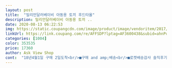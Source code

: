 ```yaml
---
layout: post 
title:  "밀리언달러베이비 아동용 토끼 후드타올" 
description: 밀리언달러베이비 아동용 토끼 ..
date: 2020-08-13 06:22:53 
img: https://static.coupangcdn.com/image/product/image/vendoritem/2017/08/25/3009554831/b381522e-533b-42d6-abb9-916f2e0012c7.jpg 
linkUrl: https://link.coupang.com/re/AFFSDP?lptag=AF3600438&subid=ahnPublicAsk&pageKey=1639125&itemId=7142524&vendorItemId=3009554831&traceid=V0-113-bb6c503da8527ae1 
categories: [1004] 
color: 353535 
price: 17360 
author: Ask View Shop 
cont:  "18년4월1일 구매 2일도착<br/>■구매 and amp;배송<br/>■로켓배송감사 솔직후기■<br/>■상품후기<br/>그래도 8개월아기에게 쓰기에 작진 않아요 귀엽네요<br/>그리고 몸에 물기흡수도 잘되고 잘닦이고 무엇보다<br/>냄새두없었습니다^^ 생각보다 길이도길고<br/>넘 괜찮다고 생각했어요애기들이 머리가 젖어있고 말리기전이면 추워서 딸꾹질을 하자나요<br/>모자 부분은 커서 푹 씌우면 얼굴을 다가릴정도입니다<br/>바로 세탁한번하고 다음날 사용했는데<br/>보송함은 약간 수면양말같은 그런느낌일거라생각했는데 약간달라요<br/>생각보다는 작네요 엄청 큰줄알았는데 ㅋㅋ<br/>수면보다는 조금 덜부드럽다생각하시면되요<br/>아가들 씻기고나서 옮길때 추워해서 감싸서 닦이려고 산건데<br/>아주 잘산것같아요^^<br/>애 닦이느라 바빠서 사진은 못찍음ㅠㅜ<br/>애기두 귀여운모자모양달린 후드타올이 신기하고 이쁜지<br/>오자마자 이곳저곳 살폈는데 흠있는곳없구요<br/>요 아이는 일단 머리에씌워서 몸 다 닦일때까지 보온역활을해주니<br/>일단 머리에 씌울수있는 모자두 달려있어서<br/>입고있는사진은 찍지못해서 아쉽네요ㅠ<br/>잘두르고 돌아다니더라구요ㅋㅋ<br/>전 가격대비 나름 괜찮은것같아요^^<br/>지인 출산선물로 주문했어요 매우 가까운사이는 아니다보니 비싼건 서로 부담스럽고 옷은 워낙 많이 받는 선물이라 패스하고 내돈주고 사긴 아깝고 선물받으면 좋은게 뭐가 있을까 생각하다가 목욕타월이 생각나더라구요 가격도 딱 적당하고 제품자체도 가격대비 퀄리티가 좋네요 그덕에 받으신분이 너무 마음에 든다고 꼭 필요했던걸 선물해줘서 더 고맙다는 전화까지 받았습니다 앞으로 출산선물이나 적당한곳에 선물할일이 생긴다면 자주 애용할것 같습니다  참고로 넓이는 넓은데 길이는 생각보다 짧았어요 영유아들이 쓰기엔 딱 적당하지만 긴 길이를 원하신다면 사이즈 참고하셔야 할것같아요 <br/>참 잘샀다는생각을했네요<br/>포장팩에 잘 담겨져 도착했습니다.<br/><br/>현20갤 올해 3살된 딸램 키에도 딱이고<br/>흡수율은 보통<br/>" 
---
```

